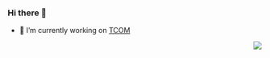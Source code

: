 ### Hi there 👋

- 🔭 I’m currently working on [TCOM](https://trip.com)

<!--
**jianjiade/jianjiade** is a ✨ _special_ ✨ repository because its `README.md` (this file) appears on your GitHub profile.

Here are some ideas to get you started:

- 🔭 I’m currently working on ...
- 🌱 I’m currently learning ...
- 👯 I’m looking to collaborate on ...
- 🤔 I’m looking for help with ...
- 💬 Ask me about ...
- 📫 How to reach me: ...
- 😄 Pronouns: ...
- ⚡ Fun fact: ...
-->
<img align="right" src="https://github-readme-stats.vercel.app/api?username=jianjiade&theme=default&show_icons=true&bg_color=30,e96443,904e95&title_color=fff&text_color=fff&icon_color=ffffff&include_all_commits=true)](https://github.com/anuraghazra/github-readme-stats"/>
